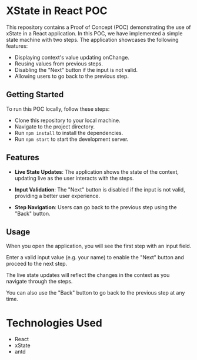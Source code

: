 # XState in React POC

This repository contains a Proof of Concept (POC) demonstrating the use of xState in a React application. In this POC, we have implemented a simple state machine with two steps. The application showcases the following features:

- Displaying context's value updating onChange.
- Reusing values from previous steps.
- Disabling the "Next" button if the input is not valid.
- Allowing users to go back to the previous step.

## Getting Started
To run this POC locally, follow these steps:

- Clone this repository to your local machine.
- Navigate to the project directory.
- Run `npm install` to install the dependencies.
- Run `npm start` to start the development server.

## Features
- **Live State Updates**: The application shows the state of the context, updating live as the user interacts with the steps.

- **Input Validation**: The "Next" button is disabled if the input is not valid, providing a better user experience.

- **Step Navigation**: Users can go back to the previous step using the "Back" button.

## Usage


When you open the application, you will see the first step with an input field.

Enter a valid input value (e.g. your name) to enable the "Next" button and proceed to the next step.

The live state updates will reflect the changes in the context as you navigate through the steps.

You can also use the "Back" button to go back to the previous step at any time.

# Technologies Used
- React
- xState
- antd
